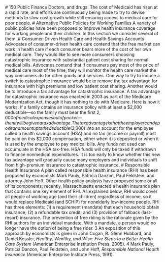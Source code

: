 \# 150 Public Finance Doctors, and drugs. The cost of Medicaid has risen at a rapid rate, and efforts are continuously being made to try to devise methods to slow cost growth while still ensuring access to medical care for poor people. # Alternative Public Policies for Working Families A variety of public policies have been proposed to improve health insurance coverage for working people and their children. In this section we consider several of them. # Consumer-Driven Health Care and Health Savings Accounts Advocates of consumer-driven health care contend that the free market can work in health care if each consumer bears more of the cost of her own medical care. They would like to see more consumers choosing catastrophic insurance with substantial patient cost sharing for normal medical bills. Advocates contend that if consumers pay most of the price of medical care most of the time, they will monitor the health care market the way consumers do for other goods and services. One way to try to induce a switch to catastrophic insurance would be to remove the tax advantage for insurance with high premiums and low patient cost sharing. Another would be to introduce a tax advantage for catastrophic insurance. A tax advantage for catastrophic insurance was enacted in 2003 as part of the Medicare Modernization Act, though it has nothing to do with Medicare. Here is how it works. If a family obtains an insurance policy with at least a $2,000 deductible—so the family must bear the first $2,000 of medical expenses out of pocket—then it will be given a tax advantage. The tax advantage is that the employer can deposit an amount up to the deductible ($2,000) into an account for the employee called a health savings account (HSA) and no tax (income or payroll) must be paid on this $2,000 compensation, either when it is deposited or when it is used by the employee to pay medical bills. Any funds not used can accumulate in the HSA tax-free. HSA funds will only be taxed if withdrawn to finance nonmedical expenditures. It is too early to know whether this new tax advantage will gradually cause many employers and individuals to shift from high-premium insurance to catastrophic insurance. # Responsible Health Insurance A plan called responsible health insurance (RHI) has been proposed by economists Mark Pauly, Patricia Danzon, Paul Feldstein, and attorney John Hoff. Other health policy analysts have proposed some or all of its components; recently, Massachusetts enacted a health insurance plan that contains one key element of RHI. As explained below, RHI would cover all people of working age (and their children) regardless of income, so it would replace Medicaid (and SCHIP) for nonelderly low-income people. RHI has three elements: (1) a requirement (mandate) that each household obtain insurance; (2) a refundable tax credit; and (3) provision of fallback (last-resort) insurance. The prevention of free riding is the rationale given by the RHI authors for an individual mandate. With a mandate, a person would no longer have the option of being a free rider. 3 An exposition of this approach by economists is given in John Cogan, R. Glenn Hubbard, and Daniel Kessler, *Healthy, Wealthy, and Wise: Five Steps to a Better Health Care System* (American Enterprise Institution Press, 2005). 4 Mark Pauly, Patricia Danzon, Paul Feldstein, and John Hoff, *Responsible National Health Insurance* (American Enterprise Institute Press, 1991).